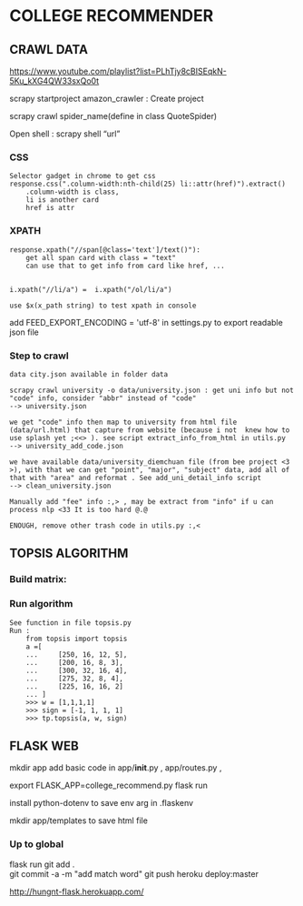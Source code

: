 # COLLEGE RECOMMENDER
## CRAWL DATA

https://www.youtube.com/playlist?list=PLhTjy8cBISEqkN-5Ku_kXG4QW33sxQo0t

scrapy startproject  amazon_crawler : Create project

scrapy crawl spider_name(define in class QuoteSpider)

Open shell : scrapy shell “url”

### CSS
    Selector gadget in chrome to get css 
    response.css(".column-width:nth-child(25) li::attr(href)").extract() 
        .column-width is class, 
        li is another card
        href is attr

### XPATH
    response.xpath("//span[@class='text']/text()"): 
        get all span card with class = "text"
        can use that to get info from card like href, ...

        
    i.xpath("//li/a") =  i.xpath("/ol/li/a")

    use $x(x_path string) to test xpath in console




add FEED_EXPORT_ENCODING = 'utf-8' in settings.py to export readable json file


### Step to crawl

    data city.json available in folder data

    scrapy crawl university -o data/university.json : get uni info but not "code" info, consider "abbr" instead of "code"
    --> university.json

    we get "code" info then map to university from html file (data/url.html) that capture from website (because i not  knew how to use splash yet ;<<> ). see script extract_info_from_html in utils.py
    --> university_add_code.json

    we have available data/university_diemchuan file (from bee project <3 >), with that we can get "point", "major", "subject" data, add all of that with "area" and reformat . See add_uni_detail_info script
    --> clean_university.json

    Manually add "fee" info :,> , may be extract from "info" if u can process nlp <33 It is too hard @.@
    
    ENOUGH, remove other trash code in utils.py :,<
    
## TOPSIS ALGORITHM

### Build matrix: 


### Run algorithm

    See function in file topsis.py
    Run : 
        from topsis import topsis
        a =[
        ...     [250, 16, 12, 5],
        ...     [200, 16, 8, 3],
        ...     [300, 32, 16, 4],
        ...     [275, 32, 8, 4],
        ...     [225, 16, 16, 2]
        ... ]
        >>> w = [1,1,1,1]
        >>> sign = [-1, 1, 1, 1]
        >>> tp.topsis(a, w, sign)

## FLASK WEB
mkdir app
add basic code in app/__init__.py , app/routes.py , 

export FLASK_APP=college_recommend.py
flask run

install python-dotenv to save env arg in .flaskenv

mkdir app/templates to save html file


### Up to global

flask run
git add .                        
git commit -a -m "adđ match word"
git push heroku deploy:master

http://hungnt-flask.herokuapp.com/